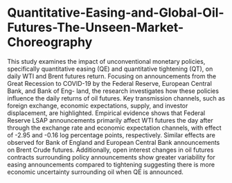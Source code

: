 # Quantitative-Easing-and-Global-Oil-Futures-The-Unseen-Market-Choreography
This study examines the impact of unconventional monetary policies, specifically quantitative easing (QE) and quantitative tightening (QT), on daily WTI
and Brent futures return. Focusing on announcements from the Great Recession to COVID-19 by the Federal Reserve, European Central Bank, and Bank of Eng-
land, the research investigates how these policies influence the daily returns of oil futures. Key transmission channels, such as foreign exchange, economic expectations, supply, and investor displacement, are highlighted. Empirical evidence shows that Federal Reserve LSAP announcements primarily affect WTI futures the day after through the exchange rate and economic expectation channels, with effect of -2.95 and -0.16 log percentage points, respectively. Similar effects are observed for Bank of England and European Central Bank announcements on Brent Crude futures. Additionally, open interest changes in oil futures contracts surrounding policy announcements show greater variability for easing announcements compared to tightening suggesting there is more economic uncertainty surrounding oil when QE is announced.
